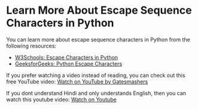 # Learn More About Escape Sequence Characters in Python  

You can learn more about escape sequence characters in Python from the following resources:  

- [W3Schools: Escape Characters in Python](https://www.w3schools.com/python/gloss_python_escape_characters.asp)  
- [GeeksforGeeks: Python Escape Characters](https://www.geeksforgeeks.org/python-escape-characters/)  

If you prefer watching a video instead of reading, you can check out this free YouTube video:  [Watch on YouTube by Gatesmashers](https://youtu.be/WggPY2Y2Qx0?si=Ko-b7rPnLxxiPkck)  

If you dont understand Hindi and only understands English, then you can watch this youtube video:
[Watch on Youtube](https://www.youtube.com/watch?v=4rBPrJfF-GM)